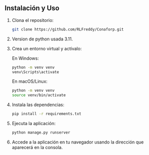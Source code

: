 ## Instalación y Uso

1. Clona el repositorio:
   ```bash
   git clone https://github.com/RLFreddy/Conaforp.git
   ```

2. Version de python usada 3.11.

3. Crea un entorno virtual y actívalo:
   
   En Windows:
   ```bash
   python -m venv venv
   venv\Scripts\activate
   ```

   En macOS/Linux:
   ```bash
   python -m venv venv
   source venv/bin/activate
   ```

4. Instala las dependencias:
   ```bash
   pip install -r requirements.txt
   ```

5. Ejecuta la aplicación:
   ```bash
   python manage.py runserver
   ```

6. Accede a la aplicación en tu navegador usando la dirección que aparecerá en la consola.

